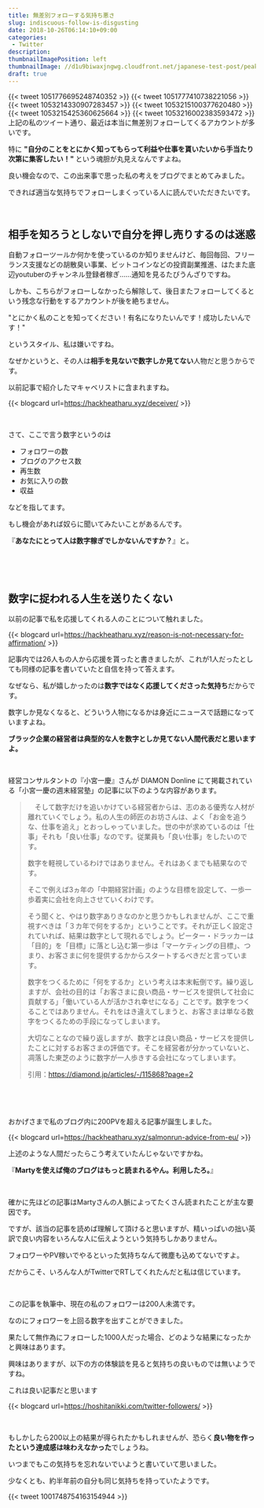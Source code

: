 ```yaml
---
title: 無差別フォローする気持ち悪さ
slug: indiscuous-follow-is-disgusting
date: 2018-10-26T06:14:10+09:00
categories: 
 - Twitter
description: 
thumbnailImagePosition: left
thumbnailImage: //d1u9biwaxjngwg.cloudfront.net/japanese-test-post/peak-140.jpg
draft: true
---
```

<!--more-->

{{< tweet 1051776695248740352 >}}
{{< tweet 1051777410738221056 >}}
{{< tweet 1053214330907283457 >}}
{{< tweet 1053215100377620480 >}}
{{< tweet 1053215425360625664 >}}
{{< tweet 1053216002383593472 >}}
上記の私のツイート通り、最近は本当に無差別フォローしてくるアカウントが多いです。

特に <strong>"自分のことをとにかく知ってもらって利益や仕事を貰いたいから手当たり次第に集客したい！" </strong>という魂胆が丸見えなんですよね。

良い機会なので、この出来事で思った私の考えをブログでまとめてみました。

できれば適当な気持ちでフォローしまくっている人に読んでいただきたいです。

&nbsp;
<h2>相手を知ろうとしないで自分を押し売りするのは迷惑</h2>
自動フォローツールか何かを使っているのか知りませんけど、毎回毎回、フリーランス支援などの胡散臭い事業、ビットコインなどの投資副業推進、はたまた底辺youtuberのチャンネル登録者稼ぎ……通知を見るたびうんざりですね。

しかも、こちらがフォローしなかったら解除して、後日またフォローしてくるという残念な行動をするアカウントが後を絶ちません。

"とにかく私のことを知ってください！有名になりたいんです！成功したいんです！"

というスタイル、私は嫌いですね。

なぜかというと、その人は<strong>相手を見ないで数字しか見てない</strong>人物だと思うからです。

以前記事で紹介したマキャベリストに含まれますね。

{{< blogcard url=https://hackheatharu.xyz/deceiver/ >}}
&nbsp;

&nbsp;

さて、ここで言う数字というのは
<ul>
 	<li>フォロワーの数</li>
 	<li>ブログのアクセス数</li>
 	<li>再生数</li>
 	<li>お気に入りの数</li>
 	<li>収益</li>
</ul>
などを指してます。

もし機会があれば奴らに聞いてみたいことがあるんです。

『<strong>あなたにとって人は数字稼ぎでしかないんですか？</strong>』と。

&nbsp;

&nbsp;
<h2>数字に捉われる人生を送りたくない</h2>
以前の記事で私を応援してくれる人のことについて触れました。

{{< blogcard url=https://hackheatharu.xyz/reason-is-not-necessary-for-affirmation/ >}}
&nbsp;

記事内では26人もの人から応援を貰ったと書きましたが、これが1人だったとしても同様の記事を書いていたと自信を持って答えます。

なぜなら、私が嬉しかったのは<strong>数字ではなく応援してくださった気持ち</strong>だからです。

数字しか見なくなると、どういう人物になるかは身近にニュースで話題になっていますよね。

<strong>ブラック企業の経営者は典型的な人を数字としか見てない人間代表だと思いますよ。</strong>

&nbsp;

経営コンサルタントの『小宮一慶』さんが DIAMON Donline にて掲載されている「小宮一慶の週末経営塾」の記事に以下のような内容があります。
<blockquote>　そして数字だけを追いかけている経営者からは、志のある優秀な人材が離れていくでしょう。私の人生の師匠のお坊さんは、よく「お金を追うな、仕事を追え」とおっしゃっていました。世の中が求めているのは「仕事」それも「良い仕事」なのです。従業員も「良い仕事」をしたいのです。

数字を軽視しているわけではありません。それはあくまでも結果なのです。

そこで例えば3ヵ年の「中期経営計画」のような目標を設定して、一歩一歩着実に会社を向上させていくわけです。

そう聞くと、やはり数字ありきなのかと思うかもしれませんが、ここで重視すべきは「３カ年で何をするか」ということです。それが正しく設定されていれば、結果は数字として現れるでしょう。ピーター・ドラッカーは「目的」を「目標」に落とし込む第一歩は「マーケティングの目標」、つまり、お客さまに何を提供するかからスタートするべきだと言っています。

数字をつくるために「何をするか」という考えは本末転倒です。繰り返しますが、会社の目的は「お客さまに良い商品・サービスを提供して社会に貢献する」「働いている人が活かされ幸せになる」ことです。数字をつくることではありません。それをはき違えてしまうと、お客さまは単なる数字をつくるための手段になってしまいます。

大切なことなので繰り返しますが、数字とは良い商品・サービスを提供したことに対するお客さまの評価です。そこを経営者が分かっていないと、凋落した東芝のように数字が一人歩きする会社になってしまいます。

引用：<a href="https://diamond.jp/articles/-/115868?page=2">https://diamond.jp/articles/-/115868?page=2</a></blockquote>
&nbsp;

&nbsp;

おかげさまで私のブログ内に200PVを超える記事が誕生しました。

{{< blogcard url=https://hackheatharu.xyz/salmonrun-advice-from-eu/ >}}
&nbsp;

上述のような人間だったらこう考えていたんじゃないですかね。

『<strong>Martyを使えば俺のブログはもっと読まれるやん。利用したろ。</strong>』

&nbsp;

確かに先ほどの記事はMartyさんの人脈によってたくさん読まれたことが主な要因です。

ですが、該当の記事を読めば理解して頂けると思いますが、精いっぱいの拙い英訳で良い内容をいろんな人に伝えようという気持ちしかありません。

フォロワーやPV稼いでやるといった気持ちなんて微塵も込めてないですよ。

だからこそ、いろんな人がTwitterでRTしてくれたんだと私は信じています。

&nbsp;

この記事を執筆中、現在の私のフォロワーは200人未満です。

なのにフォロワーを上回る数字を出すことができました。

果たして無作為にフォローした1000人だった場合、どのような結果になったかと興味はあります。

興味はありますが、以下の方の体験談を見ると気持ちの良いものでは無いようですね。

これは良い記事だと思います

{{< blogcard url=https://hoshitanikki.com/twitter-followers/ >}}
&nbsp;

&nbsp;

もしかしたら200以上の結果が得られたかもしれませんが、恐らく<strong>良い物を作ったという達成感は味わえなかった</strong>でしょうね。

いつまでもこの気持ちを忘れないでいようと書いていて思いました。

少なくとも、約半年前の自分も同じ気持ちを持っていたようです。

{{< tweet 1001748754163154944 >}}